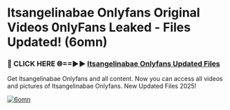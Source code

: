 # Itsangelinabae Onlyfans Original Videos 0nlyFans Leaked - Files Updated! (6omn)

<h3>🔴 CLICK HERE 🌐==►► <a href="https://tinyurl.com/ehrbuxhb" rel="nofollow">Itsangelinabae Onlyfans Updated Files</a></h3>

Get Itsangelinabae Onlyfans and all content. Now you can access all videos and pictures of Itsangelinabae Onlyfans. New Updated Files 2025!

[![6omn](https://i.imgur.com/lVYEuWS.gif)](https://tinyurl.com/ehrbuxhb)
